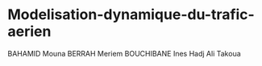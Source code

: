 # Modelisation-dynamique-du-trafic-aerien

BAHAMID Mouna
BERRAH Meriem
BOUCHIBANE Ines
Hadj Ali Takoua
